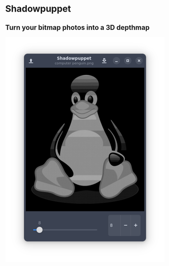 # Shadowpuppet

## Turn your bitmap photos into a 3D depthmap

![demo](resources/shadowpuppet_screenshot.png)
